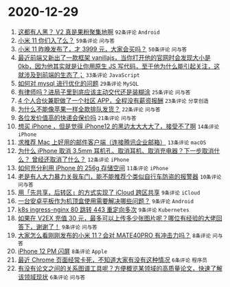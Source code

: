 # 2020-12-29

1. [这都有人黑？ V2 真是果粉聚集地啊](https://www.v2ex.com/t/739825) ``92条评论`` ``Android``
1. [小米 11 你们入了么？](https://www.v2ex.com/t/739814) ``59条评论`` ``问与答``
1. [小米 11 昨晚发布了，才 3999 元，大家会买吗？](https://www.v2ex.com/t/739864) ``50条评论`` ``问与答``
1. [最近前端又新出了一款框架 vanillajs，当你打开他的官网时会发现大小是 0kb，因为他其实就是让你用原生 JS 写代码，至于他为什么能引起关注，这就涉及到前端的生态了；](https://www.v2ex.com/t/739837) ``33条评论`` ``JavaScript``
1. [如何对 mysql 进行优化的问题](https://www.v2ex.com/t/739820) ``29条评论`` ``MySQL``
1. [有律师吗？进局子里到底应该主动交代还是装糊涂](https://www.v2ex.com/t/739850) ``25条评论`` ``问与答``
1. [4 个人合伙兼职做了一个社区 APP，全程没有薪资报酬](https://www.v2ex.com/t/739880) ``23条评论`` ``分享创造``
1. [为什么不能像苹果一样全款排队发货？](https://www.v2ex.com/t/739816) ``22条评论`` ``问与答``
1. [各位发价值高的快递会保价吗](https://www.v2ex.com/t/739834) ``21条评论`` ``问与答``
1. [想买 iPhone ，但是觉得 iPhone12 的黑边太大大大了，接受不了啊](https://www.v2ex.com/t/739877) ``14条评论`` ``iPhone``
1. [求推荐 Mac 上好用的邮件客户端（连接腾讯企业邮箱）](https://www.v2ex.com/t/739875) ``13条评论`` ``macOS``
1. [为什么 iPhone 取消 3.5mm 耳机孔、取消耳机、取消充电器？下一步取消什么？
曾经还取消了什么？](https://www.v2ex.com/t/739828) ``12条评论`` ``iPhone``
1. [如何充分利用 iPhone 的 256g 存储空间](https://www.v2ex.com/t/739840) ``11条评论`` ``iPhone``
1. [老是有人大力暴力关我车门，能不能推荐个类似自行车防盗的报警器](https://www.v2ex.com/t/739817) ``10条评论`` ``问与答``
1. [用「先共享，后转区」的方式实现了 iCloud 跨区共享](https://www.v2ex.com/t/739885) ``9条评论`` ``iCloud``
1. [一台安卓平板作为机顶盒使用需要解决哪些问题？](https://www.v2ex.com/t/739874) ``9条评论`` ``Android``
1. [k8s ingress-nginx 80 跳转 443 重定向多次](https://www.v2ex.com/t/739857) ``9条评论`` ``Kubernetes``
1. [如果在 V2EX 充值 30 元，最多可以上传多少张图片呢？哪位有经验的大佬回答下，谢谢了！](https://www.v2ex.com/t/739827) ``9条评论`` ``问与答``
1. [大家怎么看刚刚发布的小米 11？会对 MATE40PRO 有冲击力吗？](https://www.v2ex.com/t/739861) ``8条评论`` ``问与答``
1. [iPhone 12 PM 闪屏](https://www.v2ex.com/t/739815) ``8条评论`` ``Apple``
1. [最近 Chrome 页面经常卡死，不知道大家有没有这种情况](https://www.v2ex.com/t/739890) ``6条评论`` ``程序员``
1. [有没有论文之间的关系图谱工具呢？方便概览某领域的高质量论文，快速了解该领域现状](https://www.v2ex.com/t/739846) ``6条评论`` ``问与答``
